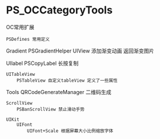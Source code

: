 # PS_OCCategoryTools
OC常用扩展


```
PSDefines 常用定义
```

Gradient 
    PSGradientHelper  UIView 添加渐变动画  返回渐变图片 
    
    
UIlabel 
    PSCopyLabel 长按复制

    UITableView
        PSTableView 自定义tableView 定义了一些属性

Tools
    QRCodeGenerateManager  二维码生成
    
    ScrollView 
        PSBanScrollView 禁止滑动手势
        
    UIKit
        UIFont 
            UIFont+Scale 根据屏幕大小比例缩放字体
